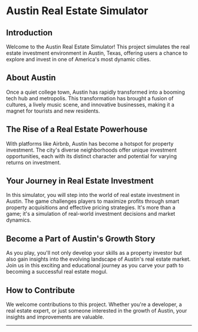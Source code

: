 # Austin Real Estate Simulator

## Introduction

Welcome to the Austin Real Estate Simulator! This project simulates the real estate investment environment in Austin, Texas, offering users a chance to explore and invest in one of America's most dynamic cities. 

## About Austin

Once a quiet college town, Austin has rapidly transformed into a booming tech hub and metropolis. This transformation has brought a fusion of cultures, a lively music scene, and innovative businesses, making it a magnet for tourists and new residents.

## The Rise of a Real Estate Powerhouse

With platforms like Airbnb, Austin has become a hotspot for property investment. The city's diverse neighborhoods offer unique investment opportunities, each with its distinct character and potential for varying returns on investment.

## Your Journey in Real Estate Investment

In this simulator, you will step into the world of real estate investment in Austin. The game challenges players to maximize profits through smart property acquisitions and effective pricing strategies. It's more than a game; it's a simulation of real-world investment decisions and market dynamics.

## Become a Part of Austin's Growth Story

As you play, you'll not only develop your skills as a property investor but also gain insights into the evolving landscape of Austin's real estate market. Join us in this exciting and educational journey as you carve your path to becoming a successful real estate mogul.

## How to Contribute

We welcome contributions to this project. Whether you're a developer, a real estate expert, or just someone interested in the growth of Austin, your insights and improvements are valuable.

---

